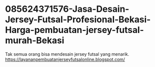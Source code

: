 # 085624371576-Jasa-Desain-Jersey-Futsal-Profesional-Bekasi-Harga-pembuatan-jersey-futsal-murah-Bekasi
Tak semua orang bisa mendesain jersey futsal yang menarik. https://layananpembuatanjerseyfutsalonline.blogspot.com/
